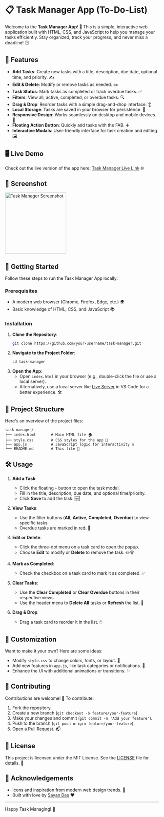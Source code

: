 # 📋 Task Manager App (To-Do-List)

Welcome to the **Task Manager App**! 🚀 This is a simple, interactive web application built with HTML, CSS, and JavaScript to help you manage your tasks efficiently. Stay organized, track your progress, and never miss a deadline! 🕒

## 🌟 Features

- **Add Tasks**: Create new tasks with a title, description, due date, optional time, and priority. ✍️
- **Edit & Delete**: Modify or remove tasks as needed. ✂️
- **Task Status**: Mark tasks as completed or track overdue tasks. ✅
- **Filters**: View all, active, completed, or overdue tasks. 🔍
- **Drag & Drop**: Reorder tasks with a simple drag-and-drop interface. ↕️
- **Local Storage**: Tasks are saved in your browser for persistence. 💾
- **Responsive Design**: Works seamlessly on desktop and mobile devices. 📱
- **Floating Action Button**: Quickly add tasks with the FAB. ➕
- **Interactive Modals**: User-friendly interface for task creation and editing. 🖼️

## 🖥️ Live Demo

Check out the live version of the app here: [Task Manager Live Link](https://sayan365.github.io/to-do-list) 🌐


## 📸 Screenshot

<img src="https://i.ibb.co/1GL45CJH/sayan365-github-io-to-do-list-Samsung-Galaxy-S8.png" alt="Task Manager Screenshot" width="200">

## 🚀 Getting Started

Follow these steps to run the Task Manager App locally:

### Prerequisites
- A modern web browser (Chrome, Firefox, Edge, etc.) 🌍
- Basic knowledge of HTML, CSS, and JavaScript 📚

### Installation
1. **Clone the Repository**:
   ```bash
   git clone https://github.com/your-username/task-manager.git
   ```
2. **Navigate to the Project Folder**:
   ```bash
   cd task-manager
   ```
3. **Open the App**:
   - Open `index.html` in your browser (e.g., double-click the file or use a local server).
   - Alternatively, use a local server like [Live Server](https://marketplace.visualstudio.com/items?itemName=ritwickdey.LiveServer) in VS Code for a better experience. 🛠️

## 📂 Project Structure

Here's an overview of the project files:

```
task-manager/
├── index.html       # Main HTML file 🏠
├── style.css        # CSS styles for the app 🎨
├── app.js           # JavaScript logic for interactivity ⚙️
└── README.md        # This file 📖
```

## 🛠️ Usage

1. **Add a Task**:
   - Click the floating `+` button to open the task modal.
   - Fill in the title, description, due date, and optional time/priority.
   - Click **Save** to add the task. 🆕

2. **View Tasks**:
   - Use the filter buttons (**All**, **Active**, **Completed**, **Overdue**) to view specific tasks.
   - Overdue tasks are marked in red. 🚨

3. **Edit or Delete**:
   - Click the three-dot menu on a task card to open the popup.
   - Choose **Edit** to modify or **Delete** to remove the task. ✏️🗑️

4. **Mark as Completed**:
   - Check the checkbox on a task card to mark it as completed. ✅

5. **Clear Tasks**:
   - Use the **Clear Completed** or **Clear Overdue** buttons in their respective views.
   - Use the header menu to **Delete All** tasks or **Refresh** the list. 🔄

6. **Drag & Drop**:
   - Drag a task card to reorder it in the list. 🖱️

## 🎨 Customization

Want to make it your own? Here are some ideas:
- Modify `style.css` to change colors, fonts, or layout. 🌈
- Add new features in `app.js`, like task categories or notifications. 🔔
- Enhance the UI with additional animations or transitions. ✨


## 🤝 Contributing

Contributions are welcome! 🙌 To contribute:
1. Fork the repository.
2. Create a new branch (`git checkout -b feature/your-feature`).
3. Make your changes and commit (`git commit -m 'Add your feature'`).
4. Push to the branch (`git push origin feature/your-feature`).
5. Open a Pull Request. 📬

## 📜 License

This project is licensed under the MIT License. See the [LICENSE](LICENSE) file for details. 📄

## 🙏 Acknowledgements

- Icons and inspiration from modern web design trends. 🎉
- Built with love by [Sayan Das](https://github.com/sayan365) ❤️

---

Happy Task Managing! 🎯